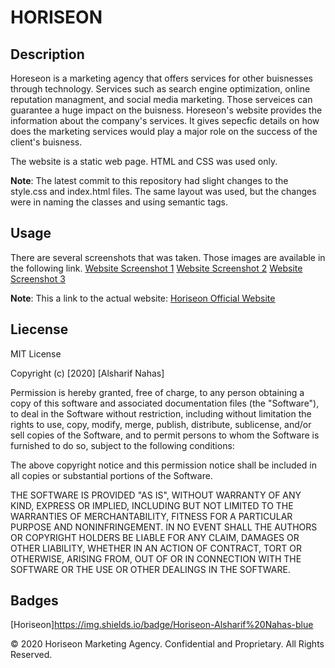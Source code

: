 # HORISEON

## Description

Horeseon is a marketing agency that offers services for other buisnesses through technology. Services such as search engine optimization, online reputation managment, and social media marketing. Those serveices can guarantee a huge impact on the buisness. Horeseon's website provides the information about the company's services. It gives sepecfic details on how does the marketing services would play a major role on the success of the client's buisness.

The website is a static web page. HTML and CSS was used only.

**Note**: The latest commit to this repository had slight changes to the style.css and index.html files. The same layout was used, but the changes were in naming the classes and using semantic tags.

## Usage

There are several screenshots that was taken. Those images are available in the following link.
[Website Screenshot 1](assets/images/Screenshots/website-screenshot-1.PNG)
[Website Screenshot 2](assets/images/Screenshots/website-screenshot-2.PNG)
[Website Screenshot 3](assets/images/Screenshots/website-screenshot-3.PNG)

**Note**: This a link to the actual website: [Horiseon Official Website](https://alsharifnahas.github.io/Horiseon/.)

## Liecense

MIT License

Copyright (c) [2020] [Alsharif Nahas]

Permission is hereby granted, free of charge, to any person obtaining a copy
of this software and associated documentation files (the "Software"), to deal
in the Software without restriction, including without limitation the rights
to use, copy, modify, merge, publish, distribute, sublicense, and/or sell
copies of the Software, and to permit persons to whom the Software is
furnished to do so, subject to the following conditions:

The above copyright notice and this permission notice shall be included in all
copies or substantial portions of the Software.

THE SOFTWARE IS PROVIDED "AS IS", WITHOUT WARRANTY OF ANY KIND, EXPRESS OR
IMPLIED, INCLUDING BUT NOT LIMITED TO THE WARRANTIES OF MERCHANTABILITY,
FITNESS FOR A PARTICULAR PURPOSE AND NONINFRINGEMENT. IN NO EVENT SHALL THE
AUTHORS OR COPYRIGHT HOLDERS BE LIABLE FOR ANY CLAIM, DAMAGES OR OTHER
LIABILITY, WHETHER IN AN ACTION OF CONTRACT, TORT OR OTHERWISE, ARISING FROM,
OUT OF OR IN CONNECTION WITH THE SOFTWARE OR THE USE OR OTHER DEALINGS IN THE
SOFTWARE.

## Badges

[Horiseon]https://img.shields.io/badge/Horiseon-Alsharif%20Nahas-blue

© 2020 Horiseon Marketing Agency. Confidential and Proprietary. All Rights Reserved.
